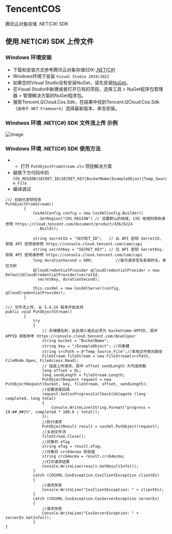 # TencentCOS
腾讯云对象存储 .NET(C#) SDK

## 使用.NET(C#) SDK 上传文件

### Windows 环境安装

* 下载和安装方式参考腾讯云对象存储SDK-[.NET(C#)](https://cloud.tencent.com/document/product/436/32819)
* Windows环境下安装 `Visual Studio 2019/2022`
* 如果您的Visual Studio没有安装NuGet，请先安装[NuGet](http://docs.nuget.org/docs/start-here/installing-nuget?spm=a2c4g.11186623.0.0.556e1cd5Nm58dC)。
* 在Visual Studio中新建或者打开已有的项目，选择工具 > NuGet程序包管理器 > 管理解决方案的NuGet程序包。
* 搜索Tencent.QCloud.Cos.Sdk，在结果中找到Tencent.QCloud.Cos.Sdk（`适用于.NET Framework`）选择最新版本，单击安装。

### Windwos 环境 .NET(C#) SDK 文件流上传 示例

![image](https://cos.iclay.cn/Page/GitHub_Page_Bed/C%23-PutObject.png)

### Windows 环境 .NET(C#) SDK 使用方法

* * 打开 `PutObjectFromStream.sln` 项目解决方案
* 替换下方代码中的`COS_REGION|SECRET_ID|SECRET_KEY|BucketName|ExampleObject|Temp_Source_File`
* 编译调试

```
/// 初始化密钥信息
PutObjectFromStream()
        {
            CosXmlConfig config = new CosXmlConfig.Builder()
              .SetRegion("COS_REGION") // 设置默认的地域, COS 地域的简称请参照 https://cloud.tencent.com/document/product/436/6224 
              .Build();

            string secretId = "SECRET_ID";   // 云 API 密钥 SecretId, 获取 API 密钥请参照 https://console.cloud.tencent.com/cam/capi
            string secretKey = "SECRET_KEY"; // 云 API 密钥 SecretKey, 获取 API 密钥请参照 https://console.cloud.tencent.com/cam/capi
            long durationSecond = 600;          //每次请求签名有效时长，单位为秒
            QCloudCredentialProvider qCloudCredentialProvider = new DefaultQCloudCredentialProvider(secretId,
              secretKey, durationSecond);

            this.cosXml = new CosXmlServer(config, qCloudCredentialProvider);
        }

/// 文件流上传, 从 5.4.24 版本开始支持
public void PutObjectStream()
        {
            try
            {
                // 存储桶名称，此处填入格式必须为 bucketname-APPID, 其中 APPID 获取参考 https://console.cloud.tencent.com/developer
                string bucket = "BucketName";
                string key = "/ExampleObject"; //对象键
                string srcPath = @"Temp_Source_File";//本地文件绝对路径
                FileStream fileStream = new FileStream(srcPath, FileMode.Open, FileAccess.Read);
                // 组装上传请求，其中 offset sendLength 为可选参数
                long offset = 0L;
                long sendLength = fileStream.Length;
                PutObjectRequest request = new PutObjectRequest(bucket, key, fileStream, offset, sendLength);
                //设置进度回调
                request.SetCosProgressCallback(delegate (long completed, long total)
                {
                    Console.WriteLine(String.Format("progress = {0:##.##}%", completed * 100.0 / total));
                });
                //执行请求
                PutObjectResult result = cosXml.PutObject(request);
                //关闭文件流
                fileStream.Close();
                //对象的 eTag
                string eTag = result.eTag;
                //对象的 crc64ecma 校验值
                string crc64ecma = result.crc64ecma;
                //打印请求结果
                Console.WriteLine(result.GetResultInfo());
            }
            catch (COSXML.CosException.CosClientException clientEx)
            {
                //请求失败
                Console.WriteLine("CosClientException: " + clientEx);
            }
            catch (COSXML.CosException.CosServerException serverEx)
            {
                //请求失败
                Console.WriteLine("CosServerException: " + serverEx.GetInfo());
            }
}
```